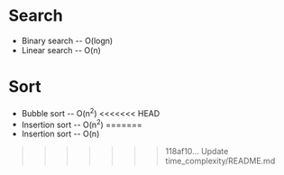 # Search
- Binary search -- O(logn)
- Linear search -- O(n)

# Sort
- Bubble sort -- O(n<sup>2</sup>)
<<<<<<< HEAD
- Insertion sort -- O(n<sup>2</sup>)
=======
- Insertion sort -- O(n)
>>>>>>> 118af10... Update time_complexity/README.md

